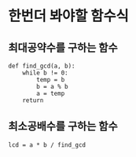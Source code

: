 # 한번더 봐야할 함수식

## 최대공약수를 구하는 함수
```
def find_gcd(a, b):
    while b != 0:
        temp = b
        b = a % b
        a = temp
    return 
```   
## 최소공배수를 구하는 함수
 ```
 lcd = a * b / find_gcd
 ```
